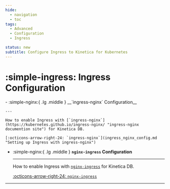 ```yaml
---
hide:
  - navigation
  - toc
tags:
  - Advanced
  - Configuration
  - Ingress

status: new
subtitle: Configure Ingress to Kinetica for Kubernetes
---
```

# :simple-ingress: Ingress Configuration

<div class="grid cards" markdown>
-   :simple-nginx:{ .lg .middle } __`ingress-nginx` Configuration__

    ---

    How to enable Ingress with [`ingress-nginx`](https://kubernetes.github.io/ingress-nginx/ "ingress-nginx documention site") for Kinetica DB.

    [:octicons-arrow-right-24: `ingress-nginx`](ingress_nginx_config.md "Setting up Ingress with ingress-nginx")

-   :simple-nginx:{ .lg .middle } __`nginx-ingress` Configuration__

    ---

    How to enable Ingress with [`nginx-ingress`](https://docs.nginx.com/nginx-ingress-controller/ "nginx-ingress documentation site") for Kinetica DB.

    [:octicons-arrow-right-24: `nginx-ingress`](nginx_ingress_config.md "Setting up Ingress with nginx-ingress")
</div>

--- 
